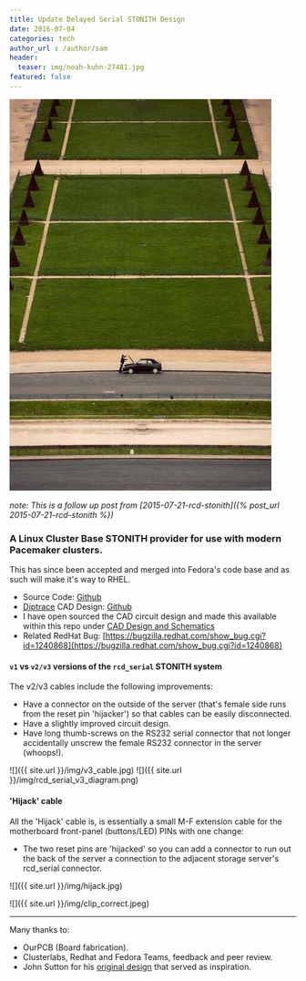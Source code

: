 ```yaml
---
title: Update Delayed Serial STONITH Design
date: 2016-07-04
categories: tech
author_url : /author/sam
header:
  teaser: img/noah-kuhn-27481.jpg
featured: false
---
```


![](/img/noah-kuhn-27481.jpg)

_note: This is a follow up post from [2015-07-21-rcd-stonith]({% post_url 2015-07-21-rcd-stonith %})_

### A Linux Cluster Base STONITH provider for use with modern Pacemaker clusters.

This has since been accepted and merged into Fedora's code base and as such will make it's way to RHEL.

- Source Code: [Github](https://github.com/sammcj/fence_rcd_serial)
- [Diptrace](https://diptrace.com/download/download-diptrace/) CAD Design: [Github](https://github.com/sammcj/fence_rcd_serial/tree/master/CAD/STONTH_CAD_DESIGN_V3)
- I have open sourced the CAD circuit design and made this available within this repo under
[CAD Design and Schematics](CAD/STONTH_CAD_DESIGN_V3)
- Related RedHat Bug: [https://bugzilla.redhat.com/show_bug.cgi?id=1240868](https://bugzilla.redhat.com/show_bug.cgi?id=1240868)

#### `v1` vs `v2/v3` versions of the `rcd_serial` STONITH system

The v2/v3 cables include the following improvements:

- Have a connector on the outside of the server (that's female side runs from the reset pin 'hijacker') so that cables can be easily disconnected.
- Have a slightly improved circuit design.
- Have long thumb-screws on the RS232 serial connector that not longer accidentally unscrew the female RS232 connector in the server (whoops!).


![]({{ site.url }}/img/v3_cable.jpg)
![]({{ site.url }}/img/rcd_serial_v3_diagram.png)

#### 'Hijack' cable

All the 'Hijack' cable is, is essentially a small M-F extension cable for the motherboard front-panel (buttons/LED) PINs with one change:

- The two reset pins are 'hijacked' so you can add a connector to run out the back of the server a connection to the adjacent storage server's rcd_serial connector.

![]({{ site.url }}/img/hijack.jpg)

![]({{ site.url }}/img/clip_correct.jpeg)

---

Many thanks to:

- OurPCB (Board fabrication).
- Clusterlabs, Redhat and Fedora Teams, feedback and peer review.
- John Sutton for his [original design](http://www.init.hr/dev/cluster/glue/lib/plugins/stonith/rcd_serial.c) that served as inspiration.

